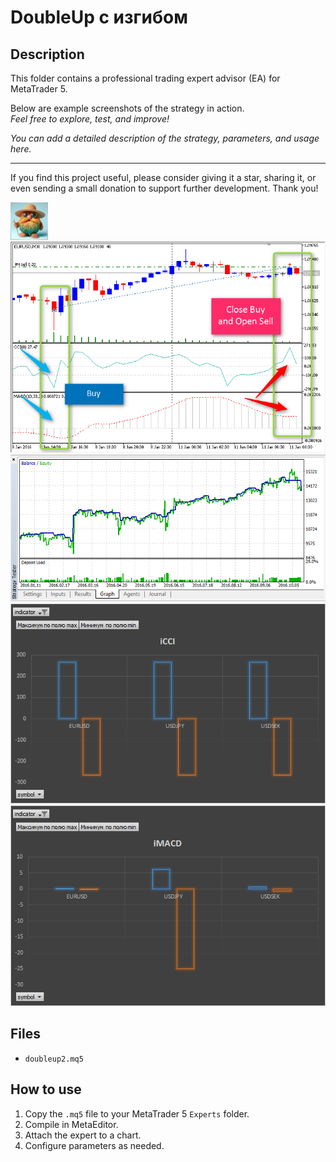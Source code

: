# DoubleUp с изгибом

## Description
This folder contains a professional trading expert advisor (EA) for MetaTrader 5.

Below are example screenshots of the strategy in action.  
*Feel free to explore, test, and improve!*

*You can add a detailed description of the strategy, parameters, and usage here.*

---

If you find this project useful, please consider giving it a star, sharing it, or even sending a small donation to support further development. Thank you!

![Screenshot](65d8b5a2-f9d9.jpg)
![Screenshot](DoubleUp2_Open_and_Close.png)
![Screenshot](DoubleUp2_Open_and_Close_tester.png)
![Screenshot](iCCI_max_min.png)
![Screenshot](iMACD_max_min.png)

## Files
- `doubleup2.mq5`

## How to use
1. Copy the `.mq5` file to your MetaTrader 5 `Experts` folder.
2. Compile in MetaEditor.
3. Attach the expert to a chart.
4. Configure parameters as needed.
